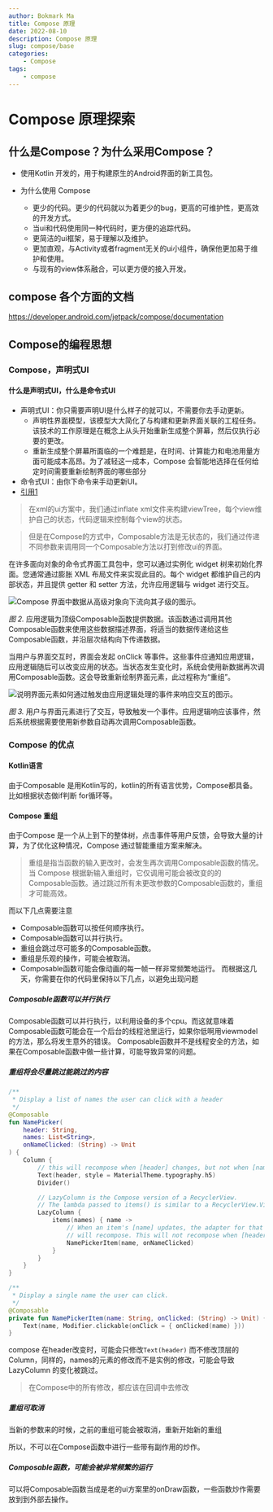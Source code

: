 ```yaml
---
author: Bokmark Ma
title: Compose 原理
date: 2022-08-10
description: Compose 原理
slug: compose/base
categories:
    - Compose
tags:
    - compose
---
```


# Compose 原理探索

## 什么是Compose？为什么采用Compose？

- 使用Kotlin 开发的，用于构建原生的Android界面的新工具包。

- 为什么使用 Compose
    - 更少的代码。更少的代码就以为着更少的bug，更高的可维护性，更高效的开发方式。
    - 当ui和代码使用同一种代码时，更方便的追踪代码。
    - 更简洁的ui框架，易于理解以及维护。
    - 更加直观，与Activity或者fragment无关的ui小组件，确保他更加易于维护和使用。
    - 与现有的view体系融合，可以更方便的接入开发。

## compose 各个方面的文档

https://developer.android.com/jetpack/compose/documentation

## Compose的编程思想

### Compose，声明式UI

#### 什么是声明式UI，什么是命令式UI

- 声明式UI：你只需要声明UI是什么样子的就可以，不需要你去手动更新。
    - 声明性界面模型，该模型大大简化了与构建和更新界面关联的工程任务。该技术的工作原理是在概念上从头开始重新生成整个屏幕，然后仅执行必要的更改。
    - 重新生成整个屏幕所面临的一个难题是，在时间、计算能力和电池用量方面可能成本高昂。为了减轻这一成本，Compose 会智能地选择在任何给定时间需要重新绘制界面的哪些部分
- 命令式UI：由你下命令来手动更新UI。
- [引用1](quote/compose)

> 在xml的ui方案中，我们通过inflate xml文件来构建viewTree，每个view维护自己的状态，代码逻辑来控制每个view的状态。

> 但是在Compose的方式中，Composable方法是无状态的，我们通过传递不同参数来调用同一个Composable方法以打到修改ui的界面。

在许多面向对象的命令式界面工具包中，您可以通过实例化 widget 树来初始化界面。您通常通过膨胀 XML 布局文件来实现此目的。每个 widget 都维护自己的内部状态，并且提供 getter 和 setter 方法，允许应用逻辑与 widget 进行交互。

![Compose 界面中数据从高级对象向下流向其子级的图示。](https://developer.android.com/static/images/jetpack/compose/mmodel-flow-data.png)


*图 2.* 应用逻辑为顶级Composable函数提供数据。该函数通过调用其他Composable函数来使用这些数据描述界面，将适当的数据传递给这些Composable函数，并沿层次结构向下传递数据。

当用户与界面交互时，界面会发起 onClick 等事件。这些事件应通知应用逻辑，应用逻辑随后可以改变应用的状态。当状态发生变化时，系统会使用新数据再次调用Composable函数。这会导致重新绘制界面元素，此过程称为“重组”。

![说明界面元素如何通过触发由应用逻辑处理的事件来响应交互的图示。](https://developer.android.com/static/images/jetpack/compose/mmodel-flow-events.png)

*图 3.* 用户与界面元素进行了交互，导致触发一个事件。应用逻辑响应该事件，然后系统根据需要使用新参数自动再次调用Composable函数。

### Compose 的优点

#### Kotlin语言
由于Composable 是用Kotlin写的，kotlin的所有语言优势，Compose都具备。
比如根据状态做if判断 for循环等。

#### Compose 重组
由于Compose 是一个从上到下的整体树，点击事件等用户反馈，会导致大量的计算，为了优化这种情况，Compose 通过智能重组方案来解决。

> 重组是指当函数的输入更改时，会发生再次调用Composable函数的情况。当 Compose 根据新输入重组时，它仅调用可能会被改变的的 Composable函数。通过跳过所有未更改参数的Composable函数的，重组才可能高效。

而以下几点需要注意
- Composable函数可以按任何顺序执行。
- Composable函数可以并行执行。
- 重组会跳过尽可能多的Composable函数。
- 重组是乐观的操作，可能会被取消。
- Composable函数可能会像动画的每一帧一样非常频繁地运行。
而根据这几天，你需要在你的代码里保持以下几点，以避免出现问题

##### Composable函数可以并行执行
Composable函数可以并行执行，以利用设备的多个cpu。而这就意味着Composable函数可能会在一个后台的线程池里运行，如果你低啊用viewmodel的方法，那么将发生意外的错误。
Composable函数并不是线程安全的方法，如果在Composable函数中做一些计算，可能导致异常的问题。

##### 重组将会尽量跳过能跳过的内容
```Kotlin
/**
 * Display a list of names the user can click with a header
 */
@Composable
fun NamePicker(
    header: String,
    names: List<String>,
    onNameClicked: (String) -> Unit
) {
    Column {
        // this will recompose when [header] changes, but not when [names] changes
        Text(header, style = MaterialTheme.typography.h5)
        Divider()

        // LazyColumn is the Compose version of a RecyclerView.
        // The lambda passed to items() is similar to a RecyclerView.ViewHolder.
        LazyColumn {
            items(names) { name ->
                // When an item's [name] updates, the adapter for that item
                // will recompose. This will not recompose when [header] changes
                NamePickerItem(name, onNameClicked)
            }
        }
    }
}

/**
 * Display a single name the user can click.
 */
@Composable
private fun NamePickerItem(name: String, onClicked: (String) -> Unit) {
    Text(name, Modifier.clickable(onClick = { onClicked(name) }))
}
```
compose 在header改变时，可能会只修改`Text(header)` 而不修改顶层的Column，同样的，names的元素的修改而不是实例的修改，可能会导致 LazyColumn 的变化被跳过。

> 在Compose中的所有修改，都应该在回调中去修改

##### 重组可取消
当新的参数来的时候，之前的重组可能会被取消，重新开始新的重组

所以，不可以在Compose函数中进行一些带有副作用的炒作。

##### Composable函数，可能会被非常频繁的运行
可以将Composable函数当成是老的ui方案里的onDraw函数，一些函数炒作需要放到到外部去操作。